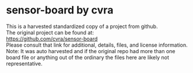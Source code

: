 
# sensor-board by cvra  
This is a harvested standardized copy of a project from github.  
The original project can be found at:  
https://github.com/cvra/sensor-board  
Please consult that link for additional, details, files, and license information.  
Note: It was auto harvested and if the original repo had more than one board file or anything out of the ordinary the files here are likely not representative.  
    